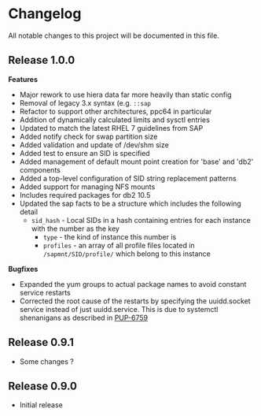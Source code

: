 # Changelog

All notable changes to this project will be documented in this file.

## Release 1.0.0

**Features**
* Major rework to use hiera data far more heavily than static config
* Removal of legacy 3.x syntax (e.g. `::sap`
* Refactor to support other architectures, ppc64 in particular
* Addition of dynamically calculated limits and sysctl entries
* Updated to match the latest RHEL 7 guidelines from SAP
* Added notify check for swap partition size
* Added validation and update of /dev/shm size
* Added test to ensure an SID is specified
* Added management of default mount point creation for 'base' and 'db2' components
* Added a top-level configuration of SID string replacement patterns
* Added support for managing NFS mounts 
* Includes required packages for db2 10.5
* Updated the sap facts to be a structure which includes the following detail
  * `sid_hash` - Local SIDs in a hash containing entries for each instance with the number as the key 
    * `type` - the kind of instance this number is
    * `profiles` - an array of all profile files located in `/sapmnt/SID/profile/` which belong to this instance

**Bugfixes**
* Expanded the yum groups to actual package names to avoid constant service restarts
* Corrected the root cause of the restarts by specifying the uuidd.socket service instead of just uuidd.service. This is due to systemctl shenanigans as described in [PUP-6759](https://tickets.puppetlabs.com/browse/PUP-6759)

## Release 0.9.1
* Some changes ?

## Release 0.9.0
* Initial release
